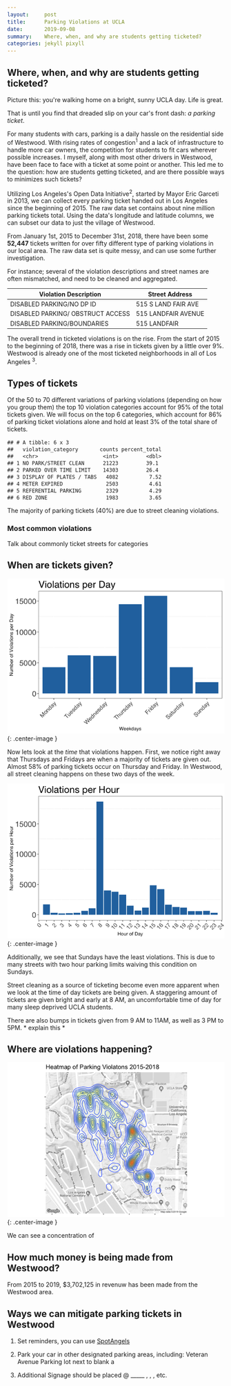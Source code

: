 ```yaml
---
layout:     post
title:      Parking Violations at UCLA
date:       2019-09-08
summary:    Where, when, and why are students getting ticketed?
categories: jekyll pixyll
---
```



Where, when, and why are students getting ticketed?
---------------------------------------------------------------

Picture this: you're walking home on a bright, sunny UCLA day. Life is
great.

That is until you find that dreaded slip on your car's front dash: *a
parking ticket*.

For many students with cars, parking is a daily hassle on the residential
side of Westwood. With rising rates of congestion<sup>1</sup> and a lack
of infrastructure to handle more car owners, the competition for students to
fit cars wherever possible increases. I myself, along with most other
drivers in Westwood, have been face to face with a ticket at some point
or another. This led me to the question: how are students getting
ticketed, and are there possible ways to minimizes such tickets?

Utilizing Los Angeles's Open Data Initiative<sup>2</sup>, started by
Mayor Eric Garceti in 2013, we can collect every parking ticket handed
out in Los Angeles since the beginning of 2015. The raw data set
contains about nine million parking tickets total. Using the data's
longitude and latitude columns, we can subset our data to just the
village of Westwood.

From January 1st, 2015 to December 31st, 2018, there have been some
**52,447** tickets written for over fifty different type of parking
violations in our local area. The raw data set is quite messy, and can
use some further investigation.

For instance; several of the violation descriptions and street names are
often mismatched, and need to be cleaned and aggregated.

<table>
<thead>
<tr class="header">
<th>Violation Description</th>
<th>Street Address</th>
</tr>
</thead>
<tbody>
<tr class="odd">
<td>DISABLED PARKING/NO DP ID</td>
<td>515 S LAND FAIR AVE</td>
</tr>
<tr class="even">
<td>DISABLED PARKING/ OBSTRUCT ACCESS</td>
<td>515 LANDFAIR AVENUE</td>
</tr>
<tr class="odd">
<td>DISABLED PARKING/BOUNDARIES</td>
<td>515 LANDFAIR</td>
</tr>
</tbody>
</table>

The overall trend in ticketed violations is on the rise. From the start
of 2015 to the beginning of 2018, there was a rise in tickets given by a
little over 9%. Westwood is already one of the most ticketed
neighborhoods in all of Los Angeles <sup>3</sup>.

Types of tickets
----------------

Of the 50 to 70 different variations of parking violations (depending on
how you group them) the top 10 violation categories account for 95% of
the total tickets given. We will focus on the top 6 categories, which
account for 86% of parking ticket violations alone and hold at least 3%
of the total share of tickets.

    ## # A tibble: 6 x 3
    ##   violation_category       counts percent_total
    ##   <chr>                     <int>         <dbl>
    ## 1 NO PARK/STREET CLEAN      21223         39.1
    ## 2 PARKED OVER TIME LIMIT    14303         26.4
    ## 3 DISPLAY OF PLATES / TABS   4082          7.52
    ## 4 METER EXPIRED              2503          4.61
    ## 5 REFERENTIAL PARKING        2329          4.29
    ## 6 RED ZONE                   1983          3.65

The majority of parking tickets (40%) are due to street cleaning
violations.

### Most common violations

Talk about commonly ticket streets for categories

When are tickets given?
-----------------------
![image](/assets/images/violations_per_day.png){: .center-image }

Now lets look at the *time* that violations happen. First, we notice
right away that Thursdays and Fridays are when a majority of tickets are
given out. Almost 58% of parking tickets occur on Thursday and Friday.
In Westwood, all street cleaning happens on these two days of the week.

![image](/assets/images/violations_per_hour.png){: .center-image }




Additionally, we see that Sundays have the least violations. This is due
to many streets with two hour parking limits waiving this condition on
Sundays.

Street cleaning as a source of ticketing become even more apparent when
we look at the time of day tickets are being given. A staggering amount
of tickets are given bright and early at 8 AM, an uncomfortable time of
day for many sleep deprived UCLA students.




There are also bumps in tickets given from 9 AM to 11AM, as well as 3 PM
to 5PM. \* explain this \*

Where are violations happening?
-------------------------------


![image](/assets/images/heatmap.png){: .center-image }

We can see a concentration of






How much money is being made from Westwood?
-------------------------------------------

From 2015 to 2019, $3,702,125 in revenuw has been made from the Westwood
area.

Ways we can mitigate parking tickets in Westwood
------------------------------------------------

1.  Set reminders, you can use
    [SpotAngels](https://www.spotangels.com/#id=296636102&address=424%20Veteran%20Ave%20Los%20Angeles)

2.  Park your car in other designated parking areas, including: Veteran
    Avenue Parking lot next to blank a

3.  Additional Signage should be placed @ \_\_\_\_\_ , , , etc.

